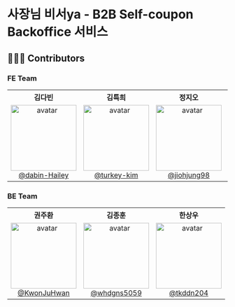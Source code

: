 # 사장님 비서ya - B2B Self-coupon Backoffice 서비스


## 🧑‍🤝‍🧑 Contributors

### FE Team

<div>
  <table>
      <tr>
          <th>김다빈</th>
          <th>김특희</th>
          <th>정지오</th>
          <th>정진주</th>
          <th>최지훈</th>
          <th>한은지</th>
      </tr>
      <tr>
          <td align="center">
              <img src="https://avatars.githubusercontent.com/u/139190686?v=4" alt="avatar" width="150" style="max-width: 100%;" /><br />
              <a href="https://github.com/dabin-Hailey">@dabin-Hailey</a>
          </td>
          <td align="center">
              <img src="https://avatars.githubusercontent.com/u/83493231?v=4" alt="avatar" width="150" style="max-width: 100%;" /><br />
              <a href="https://github.com/turkey-kim">@turkey-kim</a>
          </td>
          <td align="center">
              <img src="https://avatars.githubusercontent.com/u/104253583?v=4" alt="avatar" width="150" style="max-width: 100%;" /><br />
              <a href="https://github.com/jiohjung98">@jiohjung98</a>
          </td>
          <td align="center">
              <img src="https://avatars.githubusercontent.com/u/85981963?v=4" alt="avatar" width="150" style="max-width: 100%;" /><br />
              <a href="https://github.com/jinjoo-jung">@jinjoo-jung</a>
          </td>
          <td align="center">
              <img src="https://avatars.githubusercontent.com/u/101972330?v=4" alt="avatar" width="150" style="max-width: 100%;" /><br />
              <a href="https://github.com/JitHoon">@JitHoon</a>
          </td>
          <td align="center">
              <img src="https://avatars.githubusercontent.com/u/155057856?v=4" alt="avatar" width="150" style="max-width: 100%;" /><br />
              <a href="https://github.com/ovoxiix">@ovoxiix</a>
          </td>
      </tr>
  </table>
</div>

### BE Team

<div>
  <table>
      <tr>
          <th>권주환</th>
          <th>김종훈</th>
          <th>한상우</th>
      </tr>
      <tr>
          <td align="center">
              <img src="https://avatars.githubusercontent.com/u/118177454?v=4" alt="avatar" width="150" style="max-width: 100%;" /><br />
              <a href="https://github.com/KwonJuHwan">@KwonJuHwan</a>
          </td>
          <td align="center">
              <img src="https://avatars.githubusercontent.com/u/40512982?v=4" alt="avatar" width="150" style="max-width: 100%;" /><br />
              <a href="https://github.com/whdgns5059">@whdgns5059</a>
          </td>
          <td align="center">
              <img src="https://avatars.githubusercontent.com/u/6284140?v=4" alt="avatar" width="150" style="max-width: 100%;" /><br />
              <a href="https://github.com/tkddn204">@tkddn204</a>
          </td>
      </tr>
  </table>
</div>

